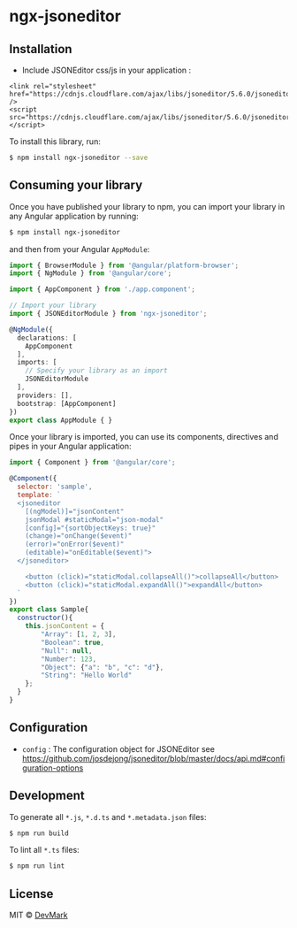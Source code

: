 # ngx-jsoneditor

## Installation

- Include JSONEditor css/js in your application :
```
<link rel="stylesheet" href="https://cdnjs.cloudflare.com/ajax/libs/jsoneditor/5.6.0/jsoneditor.min.css" />
<script src="https://cdnjs.cloudflare.com/ajax/libs/jsoneditor/5.6.0/jsoneditor.min.js"></script>
```

To install this library, run:

```bash
$ npm install ngx-jsoneditor --save
```

## Consuming your library

Once you have published your library to npm, you can import your library in any Angular application by running:

```bash
$ npm install ngx-jsoneditor
```

and then from your Angular `AppModule`:

```typescript
import { BrowserModule } from '@angular/platform-browser';
import { NgModule } from '@angular/core';

import { AppComponent } from './app.component';

// Import your library
import { JSONEditorModule } from 'ngx-jsoneditor';

@NgModule({
  declarations: [
    AppComponent
  ],
  imports: [
    // Specify your library as an import
    JSONEditorModule
  ],
  providers: [],
  bootstrap: [AppComponent]
})
export class AppModule { }
```

Once your library is imported, you can use its components, directives and pipes in your Angular application:

```javascript
import { Component } from '@angular/core';

@Component({
  selector: 'sample',
  template: `
  <jsoneditor
    [(ngModel)]="jsonContent"
    jsonModal #staticModal="json-modal"
    [config]="{sortObjectKeys: true}"
    (change)="onChange($event)"
    (error)="onError($event)"
    (editable)="onEditable($event)">
  </jsoneditor>

    <button (click)="staticModal.collapseAll()">collapseAll</button>
    <button (click)="staticModal.expandAll()">expandAll</button>
  `
})
export class Sample{
  constructor(){
    this.jsonContent = {
        "Array": [1, 2, 3],
        "Boolean": true,
        "Null": null,
        "Number": 123,
        "Object": {"a": "b", "c": "d"},
        "String": "Hello World"
    };
  }
}
```

## Configuration
* `config` : The configuration object for JSONEditor see https://github.com/josdejong/jsoneditor/blob/master/docs/api.md#configuration-options

## Development

To generate all `*.js`, `*.d.ts` and `*.metadata.json` files:

```bash
$ npm run build
```

To lint all `*.ts` files:

```bash
$ npm run lint
```

## License

MIT © [DevMark](mailto:hc.devmark@gmail.com)

